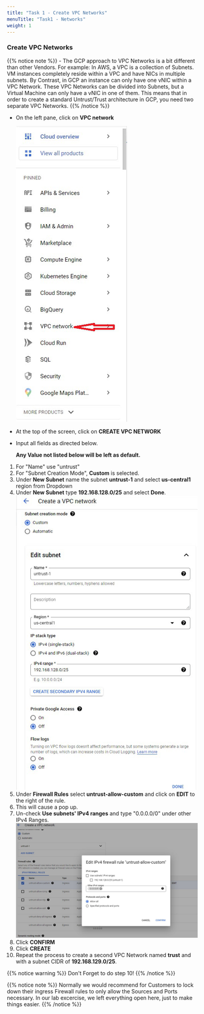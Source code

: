 ```yaml
---
title: "Task 1 - Create VPC Networks"
menuTitle: "Task1 - Networks"
weight: 1
---
```


### Create VPC Networks

{{% notice note %}} - The GCP approach to VPC Networks is a bit different than other Vendors.  For example: In AWS, a VPC is a collection of Subnets.  VM instances completely reside within a VPC and have NICs in multiple subnets.  By Contrast, in GCP an instance can only have one vNIC within a VPC Network.  These VPC Networks can be divided into Subnets, but a Virtual Machine can only have a vNIC in one of them.  This means that in order to create a standard Untrust/Trust architecture in GCP, you need two separate VPC Networks. {{% /notice %}}

* On the left pane, click on **VPC network**

    ![VPC-Network-left-pane](VPC-Network-left-pane.png)

* At the top of the screen, click on **CREATE VPC NETWORK**

* Input all fields as directed below.
  
  **Any Value not listed below will be left as default.**

1. For "Name" use "untrust"
1. For "Subnet Creation Mode", **Custom** is selected.
1. Under **New Subnet** name the subnet **untrust-1** and select **us-central1** region from Dropdown
1. Under **New Subnet** type **192.168.128.0/25** and select **Done**.
    ![untrust-1-subnet](untrust-1-subnet.png)
1. Under **Firewall Rules** select **untrust-allow-custom** and click on **EDIT** to the right of the rule.
1. This will cause a pop up.  
1. Un-check **Use subnets' IPv4 ranges** and type "0.0.0.0/0" under other IPv4 Ranges.
    ![untrust-allow](untrust-allow.png)
1. Click **CONFIRM**
1. Click **CREATE**
1. Repeat the process to create a second VPC Network named **trust** and with a subnet CIDR of **192.168.129.0/25**.

{{% notice warning %}} Don't Forget to do step 10!  {{% /notice %}}

{{% notice note %}} Normally we would recommend for Customers to lock down their ingress Firewall rules to only allow the Sources and Ports necessary.  In our lab excercise, we left everything open here, just to make things easier. {{% /notice %}}

  